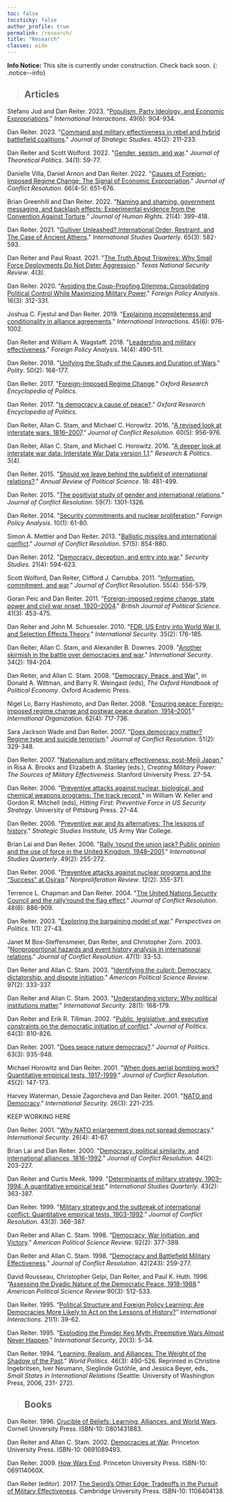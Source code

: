 ```yaml
---
toc: false
tocsticky: false
author_profile: true
permalink: /research/
title: "Research"
classes: wide
---
```


**Info Notice:** This site is currently under construction. Check back soon.
{: .notice--info}

> ## Articles

Stefano Jud and Dan Reiter. 2023. "[Populism, Party Ideology, and Economic Expropriations](https://doi.org/10.1080/03050629.2023.2264464)." *International Interactions*. 49(6): 904-934.

Dan Reiter. 2023. "[Command and military effectiveness in rebel and hybrid battlefield coalitions](https://doi-org.proxy.library.emory.edu/10.1080/01402390.2021.2002692)." *Journal of Strategic Studies*. 45(2): 211-233.

Dan Reiter and Scott Wolford. 2022. "[Gender, sexism, and war](https://doi-org.proxy.library.emory.edu/10.1177/09516298211061151)." *Journal of Theoretical Politics*. 34(1): 59-77.

Danielle Villa, Daniel Arnon and Dan Reiter. 2022. "[Causes of Foreign-Imposed Regime Change: The Signal of Economic Expropriation](https://doi-org.proxy.library.emory.edu/10.1177/00220027211070604)." *Journal of Conflict Resolution*. 66(4-5): 651-676.

Brian Greenhill and Dan Reiter. 2022. "[Naming and shaming, government messaging, and backlash effects: Experimental evidence from the Convention Against Torture](https://doi-org.proxy.library.emory.edu/10.1080/14754835.2021.2011710)." *Journal of Human Rights*. 21(4): 399-418.

Dan Reiter. 2021. "[Gulliver Unleashed? International Order, Restraint, and The Case of Ancient Athens](https://doi-org.proxy.library.emory.edu/10.1093/isq/sqab061)." *International Studies Quarterly*. 65(3): 582-593.

Dan Reiter and Paul Roast. 2021. "[The Truth About Tripwires: Why Small Force Deployments Do Not Deter Aggression]( http://dx.doi.org/10.26153/tsw/13989)." *Texas National Security Review*. 4(3).

Dan Reiter. 2020. "[Avoiding the Coup-Proofing Dilemma: Consolidating Political Control While Maximizing Military Power](https://academic-oup-com/fpa/article-pdf/doi/10.1093/fpa/oraa001/33403138/oraa001.pdf)." *Foreign Policy Analysis*. 16(3): 312-331.

Joshua C. Fjestul and Dan Reiter. 2019. "[Explaining incompleteness and conditionality in alliance agreements](https://doi-org.proxy.library.emory.edu/10.1093/fpa/oraa001)." *International Interactions*. 45(6): 976-1002.

Dan Reiter and William A. Wagstaff. 2018. "[Leadership and military effectiveness](https://doi-org.proxy.library.emory.edu/10.1093/fpa/orx003)." *Foreign Policy Analysis*. 14(4): 490-511.

Dan Reiter. 2018. "[Unifying the Study of the Causes and Duration of Wars](https://doi.org/10.1086/696288)." *Polity*. 50(2): 168-177.

Dan Reiter. 2017. "[Foreign-Imposed Regime Change](https://doi-org.proxy.library.emory.edu/10.1093/acrefore/9780190228637.013.335)." *Oxford Research Encyclopedia of Politics*.

Dan Reiter. 2017. "[Is democracy a cause of peace?](https://doi-org.proxy.library.emory.edu/10.1093/acrefore/9780190228637.013.287)." *Oxford Research Encyclopedia of Politics*.

Dan Reiter, Allan C. Stam, and Michael C. Horowitz. 2016. "[A revised look at interstate wars, 1816–2007](https://doi-org.proxy.library.emory.edu/10.1177/0022002714553107)." *Journal of Conflict Resolution*. 60(5): 956-976.

Dan Reiter, Allan C. Stam, and Michael C. Horowitz. 2016. "[A deeper look at interstate war data: Interstate War Data version 1.1](https://doi-org.proxy.library.emory.edu/10.1177/2053168016683840)." *Research & Politics*. 3(4).

Dan Reiter. 2015. "[Should we leave behind the subfield of international relations?](https://doi-org.proxy.library.emory.edu/10.1146/annurev-polisci-053013-041156)." *Annual Review of Political Science*. 18: 481-499.

Dan Reiter. 2015. "[The positivist study of gender and international relations](https://www.jstor.org/stable/24546341)." *Journal of Conflict Resolution*. 59(7): 1301-1326.

Dan Reiter. 2014. "[Security commitments and nuclear proliferation](https://www.jstor.org/stable/24910787)." *Foreign Policy Analysis*. 10(1): 61-80.

Simon A. Mettler and Dan Reiter. 2013. "[Ballistic missiles and international conflict](https://doi-org.proxy.library.emory.edu/10.1177/00220027124537)." *Journal of Conflict Resolution*. 57(5): 854-880.

Dan Reiter. 2012. "[Democracy, deception, and entry into war](https://doi-org.proxy.library.emory.edu/10.1080/09636412.2012.734229)." *Security Studies*. 21(4): 594-623.

Scott Wolford, Dan Reiter, Clifford J. Carrubba. 2011. "[Information, commitment, and war](https://doi-org.proxy.library.emory.edu/10.1177/00220027103939)." *Journal of Conflict Resolution*. 55(4): 556-579.

Goran Peic and Dan Reiter. 2011. "[Foreign-imposed regime change, state power and civil war onset, 1920–2004](https://doi.org/10.1017/S0007123410000426)." *British Journal of Political Science*. 41(3): 453-475.

Dan Reiter and John M. Schuessler. 2010. "[FDR, US Entry into World War II, and Selection Effects Theory](https://www.jstor.org/stable/40981247)." *International Security*. 35(2): 176-185.

Dan Reiter, Allan C. Stam, and Alexander B. Downes. 2009. "[Another skirmish in the battle over democracies and war](https://www.jstor.org/stable/40389217)." *International Security*. 34(2): 194-204.

Dan Reiter, and Allan C. Stam. 2008. "[Democracy, Peace, and War](https://doi-org.proxy.library.emory.edu/10.1093/oxfordhb/9780199548477.001.0001)", in Donald A. Wittman, and Barry R. Weingast (eds), *The Oxford Handbook of Political Economy*. Oxford Academic Press.

Nigel Lo, Barry Hashimoto, and Dan Reiter. 2008. "[Ensuring peace: Foreign-imposed regime change and postwar peace duration, 1914–2001](https://www.jstor.org/stable/40071895)." *International Organization*. 62(4): 717-736.

Sara Jackson Wade and Dan Reiter. 2007. "[Does democracy matter? Regime type and suicide terrorism](https://www.jstor.org/stable/27638551)." *Journal of Conflict Resolution*. 51(2): 329-348.

Dan Reiter. 2007. "[Nationalism and military effectiveness: post-Meiji Japan](https://www.sup.org/books/title/?id=9800)," in Risa A. Brooks and Elizabeth A. Stanley (eds.), *Creating Military Power: The Sources of Military Effectiveness*. Stanford University Press. 27-54.

Dan Reiter. 2006. "[Preventive attacks against nuclear, biological, and chemical weapons programs: The track record](https://doi-org.proxy.library.emory.edu/10.2307/j.ctv11699qp)," in William W. Keller and Gordon R. Mitchell (eds), *Hitting First: Preventive Force in US Security Strategy*. University of Pittsburg Press. 27-44.

Dan Reiter. 2006. "[Preventive war and its alternatives: The lessons of history](https://press.armywarcollege.edu/monographs/714/)." *Strategic Studies Institute,* US Army War College.

Brian Lai and Dan Reiter. 2006. "[Rally ‘round the union jack? Public opinion and the use of force in the United Kingdom, 1948–2001](https://academic-oup-com/isq/article/49/2/255/1796362)." *International Studies Quarterly*. 49(2): 255-272.

Dan Reiter. 2006. "[Preventive attacks against nuclear programs and the “Success” at Osiraq](https://www-tandfonline-com/doi/full/10.1080/10736700500379008)." *Nonproliferation Review*. 12(2): 355-371.

Terrence L. Chapman and Dan Reiter. 2004. "[The United Nations Security Council and the rally’round the flag effect](
https://doi-org.proxy.library.emory.edu/10.1177/0022002704269353)." *Journal of Conflict Resolution*. 48(6): 886-909.

Dan Reiter. 2003. "[Exploring the bargaining model of war](https://www.jstor.org/stable/3687811)." *Perspectives on Politics*. 1(1): 27-43.

Janet M Box-Steffensmeier, Dan Reiter, and Christopher Zorn. 2003. "[Nonproportional hazards and event history analysis in international relations](https://doi-org.proxy.library.emory.edu/10.1177/0022002702239510)." *Journal of Conflict Resolution*. 47(1): 33-53.

Dan Reiter and Allan C. Stam. 2003. "[Identifying the culprit: Democracy, dictatorship, and dispute initiation](https://www.jstor.org/stable/3118212)." *American Political Science Review*. 97(2): 333-337.

Dan Reiter and Allan C. Stam. 2003. "[Understanding victory: Why political institutions matter](https://www.jstor.org/stable/4137580)." *International Security*. 28(1): 168-179.

Dan Reiter and Erik R. Tillman. 2002. "[Public, legislative, and executive constraints on the democratic initiation of conflict](https://www.jstor.org/stable/1520114)." *Journal of Politics*. 64(3): 810-826.

Dan Reiter. 2001. "[Does peace nature democracy?](https://doi-org.proxy.library.emory.edu/10.1111/0022-3816.00095)." *Journal of Politics*. 63(3): 935-948.

Michael Horowitz and Dan Reiter. 2001. "[When does aerial bombing work? Quantitative empirical tests, 1917-1999](https://www.jstor.org/stable/3176274)." *Journal of Conflict Resolution*. 45(2): 147-173.

Harvey Waterman, Dessie Zagorcheva and Dan Reiter. 2001. "[NATO and Democracy](https://www-jstor-org/stable/3092095)." *International Security*. 26(3): 221-235.

KEEP WORKING HERE

Dan Reiter. 2001. "[Why NATO enlargement does not spread democracy](https://www-jstor-org/stable/3092133)." *International Security*. 26(4): 41-67.

Brian Lai and Dan Reiter. 2000. "[Democracy, political similarity, and international alliances, 1816-1992](https://journals-sagepub-com/doi/abs/10.1177/0022002700044002003)." *Journal of Conflict Resolution*. 44(2): 203-227.

Dan Reiter and Curtis Meek. 1999. "[Determinants of military strategy, 1903–1994: A quantitative empirical test](https://academic-oup-com/isq/article/43/2/363/1806377)." *International Studies Quarterly*. 43(2): 363-387.

Dan Reiter. 1999. "[Military strategy and the outbreak of international conflict: Quantitative empirical tests, 1903-1992](https://journals-sagepub-com/doi/abs/10.1177/0022002799043003005)." *Journal of Conflict Resolution*. 43(3): 366-387.


Dan Reiter and Allan C. Stam. 1998. “[Democracy, War Initiation, and Victory](https://www-jstor-org/stable/2585670?seq=1).” *American Political Science Review*. 92(2): 377-389.

Dan Reiter and Allan C. Stam. 1998. “[Democracy and Battlefield Military Effectiveness](https://www-jstor-org/stable/174514?seq=1#page_scan_tab_contents).” *Journal of Conflict Resolution*. 42(243): 259-277.

David Rousseau, Christopher Gelpi, Dan Reiter, and Paul K. Huth. 1996. “[Assessing the Dyadic Nature of the Democratic Peace, 1918-1988](https://www.jstor.org/stable/2082606).” *American Political Science Review* 90(3): 512-533.

Dan Reiter. 1995. “[Political Structure and Foreign Policy Learning: Are Democracies More Likely to Act on the Lessons of History?](https://doi-org/10.1080/03050629508434859)” *International Interactions*. 21(1): 39-62.

Dan Reiter. 1995. “[Exploding the Powder Keg Myth: Preemptive Wars Almost Never Happen](https://www.jstor.org/stable/2539227).” *International Security*, 20(3): 5-34.

Dan Reiter. 1994. “[Learning, Realism, and Alliances: The Weight of the Shadow of the Past](https://www-cambridge-org/core/journals/world-politics/article/abs/learning-realism-and-alliances-the-weight-of-the-shadow-of-the-past/98D46FD385AEACB9B762C6F70312BD8D).” *World Politics*. 46(3): 490-526. Reprinted in Christine Ingebritsen, Iver Neumann, Sieglinde Gstöhle, and Jessica Beyer, eds., *Small States in International Relations* (Seattle: University of Washington Press, 2006, 231- 272).






> ## Books

Dan Reiter. 1996. [Crucible of Beliefs: Learning, Alliances, and World Wars](https://www.amazon.com/Crucible-Beliefs-Learning-Alliances-Security/dp/0801431883). Cornell University Press. ISBN-10: 0801431883.

Dan Reiter and Allan C. Stam. 2002. [Democracies at War](https://www.amazon.com/Democracies-at-War-Dan-Reiter/dp/0691089493/ref=sr_1_1?s=books&ie=UTF8&qid=1538355928&sr=1-1&keywords=democracies+at+war). Princeton University Press. ISBN-10: 0691089493.

Dan Reiter. 2009. [How Wars End](https://www.amazon.com/How-Wars-End-Dan-Reiter/dp/069114060X). Princeton University Press. ISBN-10: 069114060X.

Dan Reiter (editor). 2017. [The Sword’s Other Edge: Tradeoffs in the Pursuit of Military Effectiveness](https://www.amazon.com/Swords-Other-Edge-Trade-offs-Effectiveness/dp/1108404138/ref=sr_1_1?s=books&ie=UTF8&qid=1538355987&sr=1-1&keywords=The+Sword%E2%80%99s+Other+Edge%3A+Tradeoffs+in+the+Pursuit+of+Military+Effectiveness). Cambridge University Press. ISBN-10: 1108404138.
